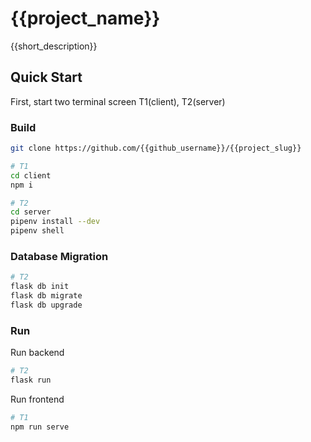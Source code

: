 # {{project_name}}

{{short_description}}

## Quick Start

First, start two terminal screen T1(client), T2(server)

### Build

``` bash
git clone https://github.com/{{github_username}}/{{project_slug}}

# T1
cd client
npm i

# T2
cd server
pipenv install --dev
pipenv shell
```

### Database Migration

``` bash
# T2
flask db init
flask db migrate
flask db upgrade
```

### Run

Run backend

``` bash
# T2
flask run
```

Run frontend

``` bash
# T1
npm run serve
```